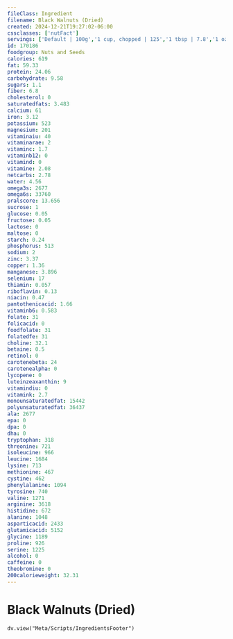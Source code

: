 ```yaml
---
fileClass: Ingredient
filename: Black Walnuts (Dried)
created: 2024-12-21T19:27:02-06:00
cssclasses: ['nutFact']
servings: ['Default | 100g','1 cup, chopped | 125','1 tbsp | 7.8','1 oz | 28.4']
id: 170186
foodgroup: Nuts and Seeds
calories: 619
fat: 59.33
protein: 24.06
carbohydrate: 9.58
sugars: 1.1
fiber: 6.8
cholesterol: 0
saturatedfats: 3.483
calcium: 61
iron: 3.12
potassium: 523
magnesium: 201
vitaminaiu: 40
vitaminarae: 2
vitaminc: 1.7
vitaminb12: 0
vitamind: 0
vitamine: 2.08
netcarbs: 2.78
water: 4.56
omega3s: 2677
omega6s: 33760
pralscore: 13.656
sucrose: 1
glucose: 0.05
fructose: 0.05
lactose: 0
maltose: 0
starch: 0.24
phosphorus: 513
sodium: 2
zinc: 3.37
copper: 1.36
manganese: 3.896
selenium: 17
thiamin: 0.057
riboflavin: 0.13
niacin: 0.47
pantothenicacid: 1.66
vitaminb6: 0.583
folate: 31
folicacid: 0
foodfolate: 31
folatedfe: 31
choline: 32.1
betaine: 0.5
retinol: 0
carotenebeta: 24
carotenealpha: 0
lycopene: 0
luteinzeaxanthin: 9
vitamindiu: 0
vitamink: 2.7
monounsaturatedfat: 15442
polyunsaturatedfat: 36437
ala: 2677
epa: 0
dpa: 0
dha: 0
tryptophan: 318
threonine: 721
isoleucine: 966
leucine: 1684
lysine: 713
methionine: 467
cystine: 462
phenylalanine: 1094
tyrosine: 740
valine: 1271
arginine: 3618
histidine: 672
alanine: 1048
asparticacid: 2433
glutamicacid: 5152
glycine: 1189
proline: 926
serine: 1225
alcohol: 0
caffeine: 0
theobromine: 0
200calorieweight: 32.31
---
```


# Black Walnuts (Dried)

```dataviewjs
dv.view("Meta/Scripts/IngredientsFooter")
```